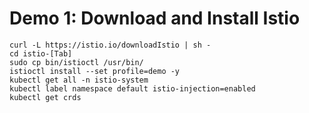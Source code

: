# Demo 1: Download and Install Istio
```
curl -L https://istio.io/downloadIstio | sh -
cd istio-[Tab]
sudo cp bin/istioctl /usr/bin/
istioctl install --set profile=demo -y
kubectl get all -n istio-system
kubectl label namespace default istio-injection=enabled
kubectl get crds
```